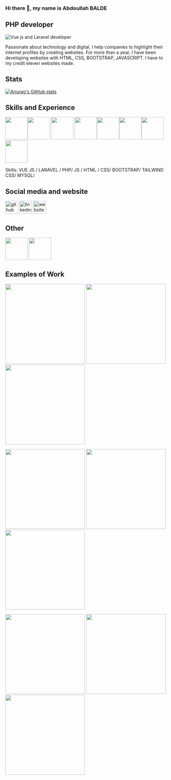 ### Hi there 👋, my name is Abdoullah BALDE
####  <h2>PHP developer</h2>
![Vue js and Laravel developer](https://github.com/Baldeabdoullah/Baldeabdoullah/blob/main/artificial-intelligence-g9823ed4c8_1280.jpg)

Passionate about technology and digital, I help companies to highlight their internet profiles by creating
websites. For more than a year, I have been developing websites with HTML, CSS, BOOTSTRAP,
JAVASCRIPT. I have to my credit eleven websites made.

## Stats

[![Anurag's GitHub stats](https://github-readme-stats-sigma-five.vercel.app/api?username=Baldeabdoullah&show_icons=true&theme=radical)](https://github.com/anuraghazra/github-readme-stats)


## Skills and Experience

<img src="https://cdn.jsdelivr.net/gh/devicons/devicon/icons/html5/html5-original.svg" width="70" /><img src="https://cdn.jsdelivr.net/gh/devicons/devicon/icons/css3/css3-original.svg" width="70" /> <img src="https://cdn.jsdelivr.net/gh/devicons/devicon/icons/javascript/javascript-original.svg" width="70" /> <img src="https://cdn.jsdelivr.net/gh/devicons/devicon/icons/bootstrap/bootstrap-original.svg" width="70" /><img src="https://cdn.jsdelivr.net/gh/devicons/devicon/icons/tailwindcss/tailwindcss-plain.svg" width="70" /><img 
src="https://cdn.jsdelivr.net/gh/devicons/devicon/icons/php/php-original.svg" width="70" /><img
 src="https://cdn.jsdelivr.net/gh/devicons/devicon/icons/mysql/mysql-original.svg" width="70" /><img src="https://cdn.jsdelivr.net/gh/devicons/devicon/icons/laravel/laravel-plain.svg" width="70" />
          
          
Skills: VUE JS / LARAVEL / PHP/ JS / HTML / CSS/ BOOTSTRAP/ TAILWIND CSS/ MYSQL/ 

## Social media and website

[<img src='https://cdn.jsdelivr.net/npm/simple-icons@3.0.1/icons/github.svg' alt='github' height='40'>](https://github.com/Baldeabdoullah)  [<img src='https://cdn.jsdelivr.net/npm/simple-icons@3.0.1/icons/linkedin.svg' alt='linkedin' height='40'>](https://www.linkedin.com/in/abdoullah-balde-1ab8b2234/)  [<img src='https://cdn.jsdelivr.net/npm/simple-icons@3.0.1/icons/icloud.svg' alt='website' height='40'>](https://abdoullahbalde.com/)  

## Other

<img src="https://cdn.jsdelivr.net/gh/devicons/devicon/icons/vscode/vscode-original.svg" width="70" /> <img 
  src="https://cdn.jsdelivr.net/gh/devicons/devicon/icons/git/git-original.svg" width="70" />
          
          

## Examples of Work

<img src="https://github.com/Baldeabdoullah/Baldeabdoullah/blob/main/baguette.png" width="250" />  <img src="https://github.com/Baldeabdoullah/Baldeabdoullah/blob/main/baguette4.png"  width="250" />  <img src="https://github.com/Baldeabdoullah/Baldeabdoullah/blob/main/restaurant1.png" width="250" />


<img src="https://github.com/Baldeabdoullah/Baldeabdoullah/blob/main/digishop3.PNG" width="250" />  <img src="https://github.com/Baldeabdoullah/Baldeabdoullah/blob/main/digishop5.PNG"  width="250" />  <img src="https://github.com/Baldeabdoullah/Baldeabdoullah/blob/main/digishop6.PNG" width="250" />


<img src="https://github.com/Baldeabdoullah/Baldeabdoullah/blob/main/sportify3.png" width="250" />  <img src="https://github.com/Baldeabdoullah/Baldeabdoullah/blob/main/sportify4.png"  width="250" />  <img src="https://github.com/Baldeabdoullah/Baldeabdoullah/blob/main/sportify5.png" width="250" />










